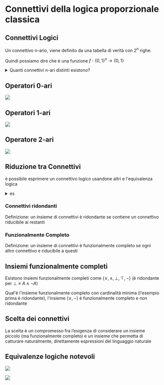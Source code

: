 # Connettivi della logica proporzionale classica


## Connettivi Logici

Un connettivo n-ario, viene definito da una tabella di verità con $2^n$ righe.

Quindi possiamo dire che è una funzione $f:\{0,1\}^n\to \{0,1\}$


<details>
<summary>
Quanti connettivi n-ari distinti esistono? 
</summary>


$2^{2^n}$
</details>

## Operatori 0-ari 

![](vx_images/586836149390.png)

## Operatori 1-ari 


![](vx_images/1732319706913.png)


## Operatore 2-ari

![](vx_images/743627776917.png)

## Riduzione tra Connettivi

è possibile esprimere un connettivo logico usandone altri e l'equivalenza logica

<details>
<summary>
es
</summary>

![](vx_images/3514138566009.png)
</details>

### Connettivi ridondanti

Definizione: un insieme di connettivi è ridondante se contiene un connettivo riducibile ai restanti


### Funzionalmente Completo

Definizione: un insieme di connettivi è funzionalmente completo se ogni altro connettivo e riducibile a questi 


## Insiemi funzionalmente completi

Esistono insiemi funzionalmente completi come $\{\vee,\wedge,\bot,\top,\neg\}$ (è ridondante per $\bot\equiv A \wedge \neg A$)

Qual'è l'insieme funzionalmente completo con cardinalità minima (l'esempio prima è ridondante), l'insieme $\{\vee,\neg\}$ è funzionalmente completo e non ridondante


## Scelta dei connettivi

La scelta è un compromesso fra l’esigenza di considerare
un insieme piccolo (ma funzionalmente completo) e un
insieme che permetta di catturare naturalmente,
direttamente espressioni del linguaggio naturale

## Equivalenze logiche notevoli


![](vx_images/181067891760.png)



![](vx_images/1909031840164.png)

